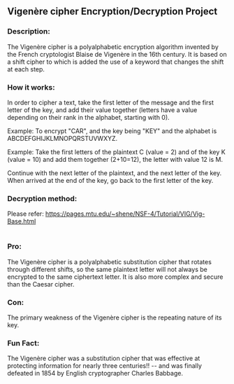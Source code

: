 ## Vigenère cipher Encryption/Decryption Project

### Description:

The Vigenère cipher is a polyalphabetic encryption algorithm invented by the French cryptologist Blaise de Vigenère in the 16th century. It is based on a shift cipher to which is added the use of a keyword that changes the shift at each step.

### How it works: 

In order to cipher a text, take the first letter of the message and the first letter of the key, and add their value together (letters have a value depending on their rank in the alphabet, starting with 0). 

Example: To encrypt "CAR", and the key being "KEY" and the alphabet is ABCDEFGHIJKLMNOPQRSTUVWXYZ.

Example: Take the first letters of the plaintext C (value = 2) and of the key K (value = 10) and add them together (2+10=12), the letter with value 12 is M.

Continue with the next letter of the plaintext, and the next letter of the key. When arrived at the end of the key, go back to the first letter of the key.

### Decryption method: 

Please refer: https://pages.mtu.edu/~shene/NSF-4/Tutorial/VIG/Vig-Base.html

#
### Pro:

The Vigenère cipher is a polyalphabetic substitution cipher that rotates through different shifts, so the same plaintext letter will not always be encrypted to the same ciphertext letter. It is also more complex and secure than the Caesar cipher.

### Con:

The primary weakness of the Vigenère cipher is the repeating nature of its key. 

### Fun Fact:

The Vigenère cipher was a substitution cipher that was effective at protecting information for nearly three centuries!! -- and was finally defeated in 1854 by English cryptographer Charles Babbage.
